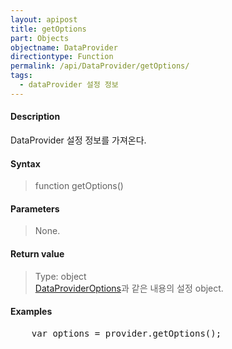 ```yaml
---
layout: apipost
title: getOptions
part: Objects
objectname: DataProvider
directiontype: Function
permalink: /api/DataProvider/getOptions/
tags:
  - dataProvider 설정 정보
---
```



#### Description

 DataProvider 설정 정보를 가져온다.

#### Syntax

> function getOptions()  

#### Parameters

> None.

#### Return value

> Type: object  
> [DataProviderOptions](/api/types/DataProviderOptions)과 같은 내용의 설정 object.  

#### Examples 

<pre class="prettyprint">
    var options = provider.getOptions();
</pre>

